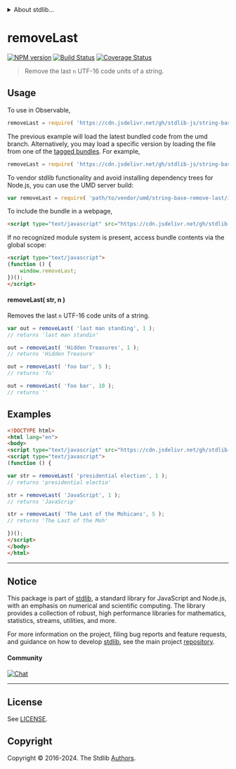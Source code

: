 <!--

@license Apache-2.0

Copyright (c) 2023 The Stdlib Authors.

Licensed under the Apache License, Version 2.0 (the "License");
you may not use this file except in compliance with the License.
You may obtain a copy of the License at

   http://www.apache.org/licenses/LICENSE-2.0

Unless required by applicable law or agreed to in writing, software
distributed under the License is distributed on an "AS IS" BASIS,
WITHOUT WARRANTIES OR CONDITIONS OF ANY KIND, either express or implied.
See the License for the specific language governing permissions and
limitations under the License.

-->


<details>
  <summary>
    About stdlib...
  </summary>
  <p>We believe in a future in which the web is a preferred environment for numerical computation. To help realize this future, we've built stdlib. stdlib is a standard library, with an emphasis on numerical and scientific computation, written in JavaScript (and C) for execution in browsers and in Node.js.</p>
  <p>The library is fully decomposable, being architected in such a way that you can swap out and mix and match APIs and functionality to cater to your exact preferences and use cases.</p>
  <p>When you use stdlib, you can be absolutely certain that you are using the most thorough, rigorous, well-written, studied, documented, tested, measured, and high-quality code out there.</p>
  <p>To join us in bringing numerical computing to the web, get started by checking us out on <a href="https://github.com/stdlib-js/stdlib">GitHub</a>, and please consider <a href="https://opencollective.com/stdlib">financially supporting stdlib</a>. We greatly appreciate your continued support!</p>
</details>

# removeLast

[![NPM version][npm-image]][npm-url] [![Build Status][test-image]][test-url] [![Coverage Status][coverage-image]][coverage-url] <!-- [![dependencies][dependencies-image]][dependencies-url] -->

> Remove the last `n` UTF-16 code units of a string.



<section class="usage">

## Usage

To use in Observable,

```javascript
removeLast = require( 'https://cdn.jsdelivr.net/gh/stdlib-js/string-base-remove-last@umd/browser.js' )
```
The previous example will load the latest bundled code from the umd branch. Alternatively, you may load a specific version by loading the file from one of the [tagged bundles](https://github.com/stdlib-js/string-base-remove-last/tags). For example,

```javascript
removeLast = require( 'https://cdn.jsdelivr.net/gh/stdlib-js/string-base-remove-last@v0.2.2-umd/browser.js' )
```

To vendor stdlib functionality and avoid installing dependency trees for Node.js, you can use the UMD server build:

```javascript
var removeLast = require( 'path/to/vendor/umd/string-base-remove-last/index.js' )
```

To include the bundle in a webpage,

```html
<script type="text/javascript" src="https://cdn.jsdelivr.net/gh/stdlib-js/string-base-remove-last@umd/browser.js"></script>
```

If no recognized module system is present, access bundle contents via the global scope:

```html
<script type="text/javascript">
(function () {
    window.removeLast;
})();
</script>
```

#### removeLast( str, n )

Removes the last `n` UTF-16 code units of a string.

```javascript
var out = removeLast( 'last man standing', 1 );
// returns 'last man standin'

out = removeLast( 'Hidden Treasures', 1 );
// returns 'Hidden Treasure'

out = removeLast( 'foo bar', 5 );
// returns 'fo'

out = removeLast( 'foo bar', 10 );
// returns ''
```

</section>

<!-- /.usage -->

<section class="examples">

## Examples

<!-- eslint no-undef: "error" -->

```html
<!DOCTYPE html>
<html lang="en">
<body>
<script type="text/javascript" src="https://cdn.jsdelivr.net/gh/stdlib-js/string-base-remove-last@umd/browser.js"></script>
<script type="text/javascript">
(function () {

var str = removeLast( 'presidential election', 1 );
// returns 'presidential electio'

str = removeLast( 'JavaScript', 1 );
// returns 'JavaScrip'

str = removeLast( 'The Last of the Mohicans', 5 );
// returns 'The Last of the Moh'

})();
</script>
</body>
</html>
```

</section>

<!-- /.examples -->

<!-- Section for related `stdlib` packages. Do not manually edit this section, as it is automatically populated. -->

<section class="related">

</section>

<!-- /.related -->

<!-- Section for all links. Make sure to keep an empty line after the `section` element and another before the `/section` close. -->


<section class="main-repo" >

* * *

## Notice

This package is part of [stdlib][stdlib], a standard library for JavaScript and Node.js, with an emphasis on numerical and scientific computing. The library provides a collection of robust, high performance libraries for mathematics, statistics, streams, utilities, and more.

For more information on the project, filing bug reports and feature requests, and guidance on how to develop [stdlib][stdlib], see the main project [repository][stdlib].

#### Community

[![Chat][chat-image]][chat-url]

---

## License

See [LICENSE][stdlib-license].


## Copyright

Copyright &copy; 2016-2024. The Stdlib [Authors][stdlib-authors].

</section>

<!-- /.stdlib -->

<!-- Section for all links. Make sure to keep an empty line after the `section` element and another before the `/section` close. -->

<section class="links">

[npm-image]: http://img.shields.io/npm/v/@stdlib/string-base-remove-last.svg
[npm-url]: https://npmjs.org/package/@stdlib/string-base-remove-last

[test-image]: https://github.com/stdlib-js/string-base-remove-last/actions/workflows/test.yml/badge.svg?branch=v0.2.2
[test-url]: https://github.com/stdlib-js/string-base-remove-last/actions/workflows/test.yml?query=branch:v0.2.2

[coverage-image]: https://img.shields.io/codecov/c/github/stdlib-js/string-base-remove-last/main.svg
[coverage-url]: https://codecov.io/github/stdlib-js/string-base-remove-last?branch=main

<!--

[dependencies-image]: https://img.shields.io/david/stdlib-js/string-base-remove-last.svg
[dependencies-url]: https://david-dm.org/stdlib-js/string-base-remove-last/main

-->

[chat-image]: https://img.shields.io/gitter/room/stdlib-js/stdlib.svg
[chat-url]: https://app.gitter.im/#/room/#stdlib-js_stdlib:gitter.im

[stdlib]: https://github.com/stdlib-js/stdlib

[stdlib-authors]: https://github.com/stdlib-js/stdlib/graphs/contributors

[umd]: https://github.com/umdjs/umd
[es-module]: https://developer.mozilla.org/en-US/docs/Web/JavaScript/Guide/Modules

[deno-url]: https://github.com/stdlib-js/string-base-remove-last/tree/deno
[deno-readme]: https://github.com/stdlib-js/string-base-remove-last/blob/deno/README.md
[umd-url]: https://github.com/stdlib-js/string-base-remove-last/tree/umd
[umd-readme]: https://github.com/stdlib-js/string-base-remove-last/blob/umd/README.md
[esm-url]: https://github.com/stdlib-js/string-base-remove-last/tree/esm
[esm-readme]: https://github.com/stdlib-js/string-base-remove-last/blob/esm/README.md
[branches-url]: https://github.com/stdlib-js/string-base-remove-last/blob/main/branches.md

[stdlib-license]: https://raw.githubusercontent.com/stdlib-js/string-base-remove-last/main/LICENSE

</section>

<!-- /.links -->
